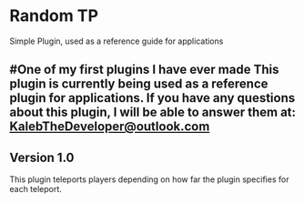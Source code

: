 # Random TP
Simple Plugin, used as a reference guide for applications

#One of my first plugins I have ever made
This plugin is currently being used as a reference plugin for applications.
If you have any questions about this plugin, I will be able to answer them at: KalebTheDeveloper@outlook.com
---------------------------------------------------------------------------------------------------------------
Version 1.0
---------------------------------------------------------------------------------------------------------------
This plugin teleports players depending on how far the plugin specifies for each teleport.
